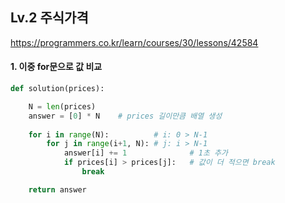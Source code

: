 ## Lv.2  주식가격

https://programmers.co.kr/learn/courses/30/lessons/42584

#### 1. 이중 for문으로 값 비교
```python
def solution(prices):

    N = len(prices)
    answer = [0] * N    # prices 길이만큼 배열 생성
    
    for i in range(N):          # i: 0 > N-1
        for j in range(i+1, N): # j: i > N-1
            answer[i] += 1              # 1초 추가
            if prices[i] > prices[j]:   # 값이 더 적으면 break
                break

    return answer
```
